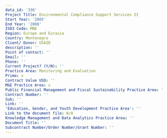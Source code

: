 ```yaml
---
data_id: '336'
Project Title: Environmental Compliance Support Services II
Start Year: '2005'
End Year: '2008'
ISO3 Code: MNE
Region: Europe and Eurasia
Country: Montenegro
Client/ Donor: USAID
description: ''
Point of contact: ''
Email: ''
Phone: ''
Current Project? (Y/N): ''
Practice Area: Monitoring and Evaluation
Prime: x
Contract Value USD: ''
M&E Practice Area: x
Public Financial Management and Fiscal Sustainability Practice Area: ''
Contract Number: ''
Sub: ''
Link: ''
'Education, Gender, and Youth Development Practice Area': ''
Link to the document file: N/A
Knowledge Management and Data Analytics Practice Area: ''
Document Title: ''
Subcontract Number/Order Number/Grant Number: ''
---
```

